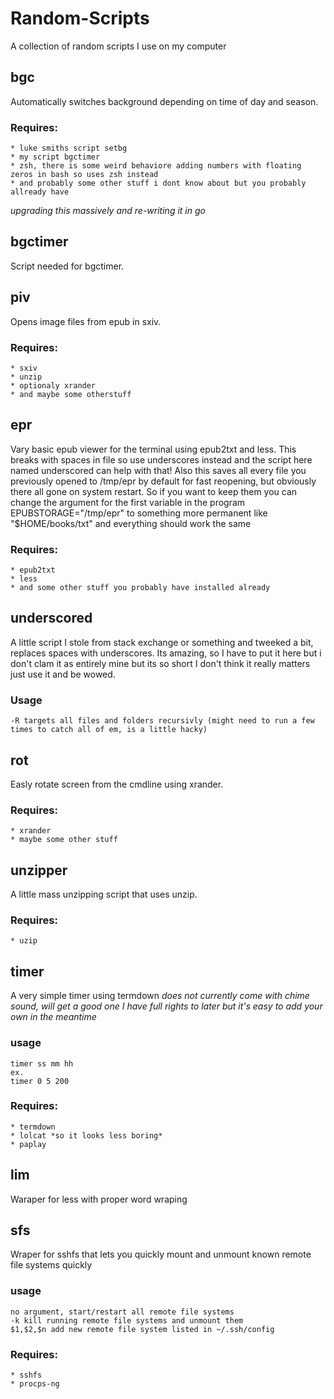 # Random-Scripts
A collection of random scripts I use on my computer

## bgc
Automatically switches background depending on time of day and season.
### Requires:
	* luke smiths script setbg
	* my script bgctimer
	* zsh, there is some weird behaviore adding numbers with floating zeros in bash so uses zsh instead
	* and probably some other stuff i dont know about but you probably allready have
*upgrading this massively and re-writing it in go*

## bgctimer
Script needed for bgctimer.

## piv
Opens image files from epub in sxiv.
### Requires:
	* sxiv
	* unzip
	* optionaly xrander
	* and maybe some otherstuff

## epr
Vary basic epub viewer for the terminal using epub2txt and less. This breaks with spaces in file so use underscores instead and the script here named underscored can help with that!
Also this saves all every file you previously opened to /tmp/epr by default for fast reopening, but obviously there all gone on system restart. So if you want to keep them you can change the argument for the first variable in the program EPUBSTORAGE="/tmp/epr" to something more permanent like "$HOME/books/txt" and everything should work the same 
### Requires:
	* epub2txt
	* less
	* and some other stuff you probably have installed already

## underscored
A little script I stole from stack exchange or something and tweeked a bit, replaces spaces with underscores. Its amazing, so I have to put it here but i don't clam it as entirely mine but its so short I don't think it really matters just use it and be wowed.
### Usage
	-R targets all files and folders recursivly (might need to run a few times to catch all of em, is a little hacky)

## rot
Easly rotate screen from the cmdline using xrander.
### Requires:
	* xrander
	* maybe some other stuff

## unzipper
A little mass unzipping script that uses unzip.
### Requires:
	* uzip

## timer
A very simple timer using termdown
*does not currently come with chime sound, will get a good one I have full rights to later but it's easy to add your own in the meantime*
### usage
	timer ss mm hh
	ex.
	timer 0 5 200
### Requires:
	* termdown
	* lolcat *so it looks less boring*
	* paplay

## lim
Waraper for less with proper word wraping

## sfs
Wraper for sshfs that lets you quickly mount and unmount known remote file systems quickly
### usage
	no argument, start/restart all remote file systems 
	-k kill running remote file systems and unmount them
	$1,$2,$n add new remote file system listed in ~/.ssh/config
### Requires:
	* sshfs
	* procps-ng
